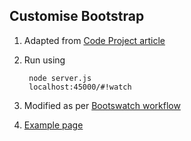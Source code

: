 ## Customise Bootstrap

1. Adapted from [Code Project article](http://www.codeproject.com/Articles/594098/How-to-customize-Twitter-Bootstrap-to-fit-your-web)
1. Run using 

		node server.js
		localhost:45000/#!watch

1. Modified as per [Bootswatch workflow](http://www.smashingmagazine.com/2013/03/customizing-bootstrap/)

1. [Example page](http://www.bootstrapzero.com/bootstrap-template/full-example)